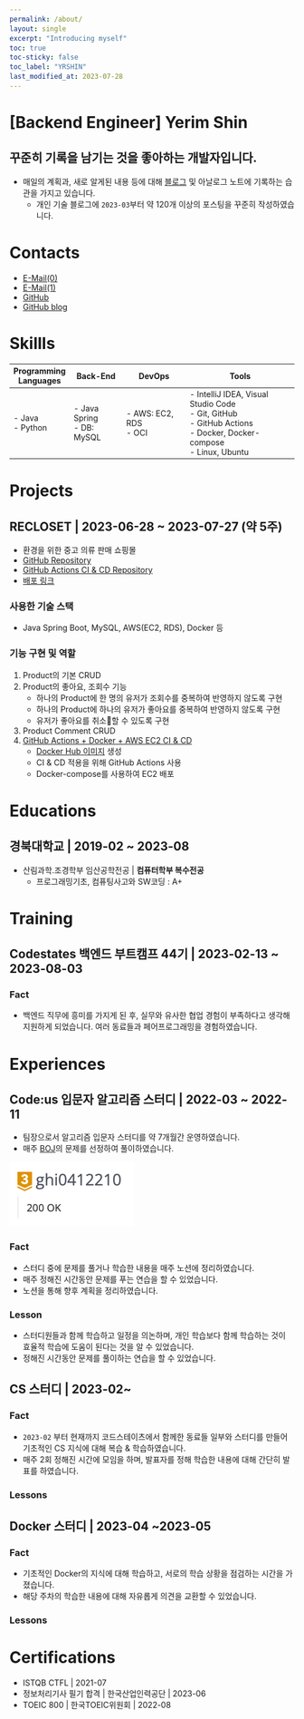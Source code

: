 ```yaml
---
permalink: /about/
layout: single
excerpt: "Introducing myself"
toc: true
toc-sticky: false
toc_label: "YRSHIN"
last_modified_at: 2023-07-28
---
```


# \[Backend Engineer] Yerim Shin

## 꾸준히 기록을 남기는 것을 좋아하는 개발자입니다.

- 매일의 계획과, 새로 알게된 내용 등에 대해 [블로그](https://yelm-212.github.io/categories/#plans-til) 및 아날로그 노트에 기록하는 습관을 가지고 있습니다.
	- 개인 기술 블로그에 `2023-03`부터 약 120개 이상의 포스팅을 꾸준히 작성하였습니다.

# Contacts

- [E-Mail(0)](mailto:yerimshin@yelm.digital)
- [E-Mail(1)](mailto:21yrshin@naver.com)
- [GitHub](https://github.com/yelm-212)
- [GitHub blog](https://yelm-212.github.io/)

# Skillls

| **Programming** <br> **Languages** | **Back-End**                    | **DevOps**                 | **Tools**                                                                                                                       | 
| ---------------------------------- | ------------------------------- | -------------------------- | ------------------------------------------------------------------------------------------------------------------------------- |
| - Java <br> - Python               | - Java Spring  <br> - DB: MySQL | - AWS: EC2, RDS <br> - OCI | - IntelliJ IDEA, Visual Studio Code <br> - Git, GitHub <br> - GitHub Actions <br> - Docker, Docker-compose <br> - Linux, Ubuntu |


# Projects

## RECLOSET \| 2023-06-28 ~ 2023-07-27 (약 5주)

- 환경을 위한 중고 의류 판매 쇼핑몰
- [GitHub Repository](https://github.com/codestates-seb/seb44_main_017/tree/main)
- [GitHub Actions CI & CD Repository](https://github.com/yelm-212/seb44_main_017_test)
- [배포 링크](http://recloset-bucket.s3-website.ap-northeast-2.amazonaws.com/)

### 사용한 기술 스택

- Java Spring Boot, MySQL, AWS(EC2, RDS), Docker 등

### 기능 구현 및 역할 

1. Product의 기본 CRUD
2. Product의 좋아요, 조회수 기능
	- 하나의 Product에 한 명의 유저가 조회수를 중복하여 반영하지 않도록 구현
	- 하나의 Product에 하나의 유저가 좋아요를 중복하여 반영하지 않도록 구현
	- 유저가 좋아요를 취소할 수 있도록 구현
3. Product Comment CRUD
4. [GitHub Actions + Docker + AWS EC2 CI & CD](https://yelm-212.github.io/docker_k8s/docker-ci-cd/)
	- [Docker Hub 이미지](https://hub.docker.com/repository/docker/21yrshin/seb44_main_017/general) 생성
	- CI & CD 적용을 위해 GitHub Actions 사용
	- Docker-compose를 사용하여 EC2 배포

# Educations

## 경북대학교 \| 2019-02 ~ 2023-08

- 산림과학.조경학부 임산공학전공 \| **컴퓨터학부 복수전공**
	- 프로그래밍기초, 컴퓨팅사고와 SW코딩 : A+

# Training

## Codestates 백엔드 부트캠프 44기 \| 2023-02-13 ~ 2023-08-03

### Fact
- 백엔드 직무에 흥미를 가지게 된 후, 실무와 유사한 협업 경험이 부족하다고 생각해 지원하게 되었습니다. 여러 동료들과 페어프로그래밍을 경험하였습니다.

# Experiences

## Code:us 입문자 알고리즘 스터디 \| 2022-03 ~ 2022-11

- 팀장으로서 알고리즘 입문자 스터디를 약 7개월간 운영하였습니다.
- 매주 [BOJ](https://www.acmicpc.net/user/ghi0412210)의 문제를 선정하여 풀이하였습니다.

<img src="/attatchments/boj-gold-3.png" style="max-width: 400px;" />

### Fact

- 스터디 중에 문제를 풀거나 학습한 내용을 매주 노션에 정리하였습니다.
- 매주 정해진 시간동안 문제를 푸는 연습을 할 수 있었습니다.
- 노션을 통해 향후 계획을 정리하였습니다.

### Lesson

- 스터디원들과 함께 학습하고 일정을 의논하며, 개인 학습보다 함께 학습하는 것이 효율적 학습에 도움이 된다는 것을 알 수 있었습니다.
- 정해진 시간동안 문제를 풀이하는 연습을 할 수 있었습니다.

## CS 스터디 \| 2023-02~

### Fact

- `2023-02` 부터 현재까지 코드스테이츠에서 함께한 동료들 일부와 스터디를 만들어 기초적인 CS 지식에 대해 복습 & 학습하였습니다.
- 매주 2회 정해진 시간에 모임을 하며, 발표자를 정해 학습한 내용에 대해 간단히 발표를 하였습니다.

### Lessons

## Docker 스터디 \| 2023-04 ~2023-05

### Fact
- 기초적인 Docker의 지식에 대해 학습하고, 서로의 학습 상황을 점검하는 시간을 가졌습니다.
- 해당 주차의 학습한 내용에 대해 자유롭게 의견을 교환할 수 있었습니다.

### Lessons

# Certifications

- ISTQB CTFL \| 2021-07
- 정보처리기사 필기 합격 \| 한국산업인력공단 \| 2023-06
- TOEIC 800 \| 한국TOEIC위원회 \| 2022-08